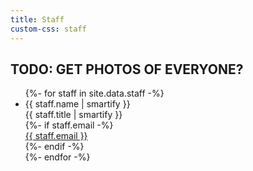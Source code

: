 ```yaml
---
title: Staff
custom-css: staff
---
```


## TODO: GET PHOTOS OF EVERYONE?

<ul>
{%- for staff in site.data.staff -%}
<li>
    <div class="name">{{ staff.name | smartify }}</div>
    <div class="title">{{ staff.title | smartify }}</div>
    {%- if staff.email -%}
    <div class="email"><a href="mailto:{{ staff.email }}">{{ staff.email }}</a></div>
    {%- endif -%}
</li>
{%- endfor -%}
</ul>